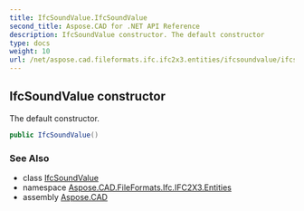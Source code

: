 ```yaml
---
title: IfcSoundValue.IfcSoundValue
second_title: Aspose.CAD for .NET API Reference
description: IfcSoundValue constructor. The default constructor
type: docs
weight: 10
url: /net/aspose.cad.fileformats.ifc.ifc2x3.entities/ifcsoundvalue/ifcsoundvalue/
---
```

## IfcSoundValue constructor

The default constructor.

```csharp
public IfcSoundValue()
```

### See Also

* class [IfcSoundValue](../)
* namespace [Aspose.CAD.FileFormats.Ifc.IFC2X3.Entities](../../ifcsoundvalue/)
* assembly [Aspose.CAD](../../../)


